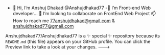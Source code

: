 - 👋 Hi, I’m Anshuj Dhakad @Anshujdhakad77
-🌱 I’m Front-end Web developer...
💞️ I’m looking to collaborate on FrontEnd Web Project
📫 How to reach me 77anshujdhakad@gmail.com  & anshujdhakad77@gmail.com

Anshujdhakad77/Anshujdhakad77 is a ✨ special ✨ repository because its `README.md` (this file) appears on your GitHub profile.
You can click the Preview link to take a look at your changes.
--->
